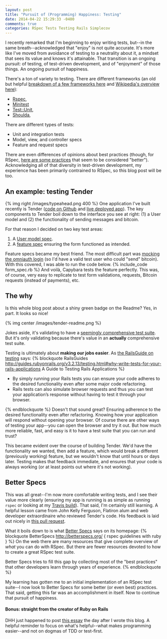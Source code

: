 ```yaml
---
layout: post
title: "Pursuit of (Programming) Happiness: Testing"
date: 2014-04-22 15:29:33 -0400
comments: true
categories: RSpec Tests Testing Rails Simplecov
---
```


I recently remarked that I'm beginning to enjoy writing tests, but--in the same breath--acknowledged that "enjoy" is not quite accurate. It's more like I've moved from avoidance of testing to a neutrality about it, a mindset that sees its value and knows it's attainable. That transition is an ongoing pursuit: of testing, of test-driven development, and of "enjoyment" of those things. An ongoing pursuit of happiness.

There's a ton of variety to testing. There are different frameworks (an old but helpful <a href="http://www.ultrasaurus.com/2009/08/ruby-unit-test-frameworks/">breakdown of a few frameworks here</a> and <a href="http://en.wikipedia.org/wiki/Unit_testing_frameworks_for_Ruby#Unit-testing_frameworks">Wikipedia's overview here</a>):
<ul>
  <li><a href="https://github.com/rspec/rspec">Rspec</a>,</li>
  <li><a href="http://ruby-doc.org/stdlib-1.9.3/libdoc/minitest/spec/rdoc/MiniTest/Spec.html,">Minitest</a> </li>
  <li><a href="http://www.ruby-doc.org/stdlib-2.1.1/libdoc/test/unit/rdoc/Test/Unit.html">Test::Unit</a>,</li>
  <li><a href="https://github.com/thoughtbot/shoulda">Shoulda</a>,</li>
</ul>
There are different types of tests:
<ul>
  <li>Unit and integration tests</li>
  <li>Model, view, and controller specs</li>
  <li>Feature and request specs</li>
</ul>
There are even differences of opinions about best practices (though, for RSpec, <a href="http://betterspecs.org/">here are some practices</a> that seem to be considered "better"). Acknowledging all of that diversity in test-driven development, my experience has been primarily contrained to RSpec, so this blog post will be too.

<!--more-->

<h2>An example: testing Tender</h2>
{% img right /images/typeahead.png 400 %}
One application I've built recently is Tender (<a href="http://github.com/AlexPatriquin/BitcoinMessenger">code on Github</a> and <a href="http://tendermessenger.com">live deployed app</a>). The key components to Tender boil down to the interface you see at right: (1) a User model and (2) the functionality of sending messages and bitcoin.

For that reason I decided on two key test areas:
<ol>
  <li>A <a href="https://github.com/AlexPatriquin/BitcoinMessenger/blob/master/spec/models/user_spec.rb">User model spec</a>.</li>
  <li>A <a href="https://github.com/AlexPatriquin/BitcoinMessenger/blob/master/spec/features/form_feature_spec.rb">feature spec</a> ensuring the form functioned as intended.</li>
</ol>
Feature specs became my best friend. The most difficult part was <a href="https://github.com/AlexPatriquin/BitcoinMessenger/blob/master/spec/support/omniauth_macros.rb">mocking the omniauth login</a> (so I'd have a valid test user who could "send" bitcoin). With this covered, I was able to run the code below.
{% include_code form_spec.rb %}
And voilà, Capybara tests the feature perfectly. This was, of course, very easy to replicate to test form validations, requests, Bitcoin requests (instead of payments), etc.

<h2>The why</h2>
Is this whole blog post about a shiny green badge on the Readme? Yes, in part. It looks so nice!

{% img center /images/tender-readme.png %}

Jokes aside, it's validating to have a <a href="https://coveralls.io/r/AlexPatriquin/BitcoinMessenger?branch=master">seemingly comprehensive test suite</a>. But it's only validating because there's value in an <strong>actually</strong> comprehensive test suite.

Testing is ultimately about <strong>making our jobs easier</strong>. As <a href="http://guides.rubyonrails.org/v3.2.13/testing.html#why-write-tests-for-your-rails-applications">the RailsGuide on testing</a> says:
{% blockquote RailsGuides http://guides.rubyonrails.org/v3.2.13/testing.html#why-write-tests-for-your-rails-applications A Guide to Testing Rails Applications %}
<ul>
  <li>By simply running your Rails tests you can ensure your code adheres to the desired functionality even after some major code refactoring.</li>
  <li>Rails tests can also simulate browser requests and thus you can test your application’s response without having to test it through your browser.</li>
</ul>
{% endblockquote %}
Doesn't that sound great? Ensuring adherence to the desired functionality even after refactoring. Knowing how your application will respond without opening your browser. Of course there are other ways of testing your app--you can open the browser and try it out. But how much more reliable, fast, and easy is it to have a test suite that you can run and trust?

This became evident over the course of building Tender. We'd have the functionality we wanted, then add a feature, which would break a different (previously working) feature, but we wouldn't know that until hours or days later. Testing makes that feedback immediate, and ensures that your code is always working (or at least points out where it's not working).

<h2>Better Specs</h2>
This was all great--I'm now more comfortable writing tests, and I see their value more clearly (ensuring my app is running is as simple as running <code>rspec</code> or looking at my <a href="https://travis-ci.org/AlexPatriquin/BitcoinMessenger">Travis build</a>). That said, I'm certainly still learning. A helpful lesson came from John Kelly Ferguson, Flatiron alum and web developer extraordinaire who reviewed Tender's code. His feedback is laid out nicely in <a href="https://github.com/AlexPatriquin/BitcoinMessenger/pull/4">this pull request</a>.

What it boils down to is what <a href="http://betterspecs.org/">Better Specs</a> says on its homepage:
{% blockquote BetterSpecs http://betterspecs.org/ { rspec guidelines with ruby } %}
On the web there are many resources that give complete overview of _what_ you can do with RSpec. But there are fewer resources devoted to how to create a great RSpec test suite.

Better Specs tries to fill this gap by collecting most of the "best practices" that other developers learn through years of experience.
{% endblockquote %}

My learning has gotten me to an initial implementation of an RSpec test suite--I now look to Better Specs for some better (or even best) practices. That said, getting this far was an accomplishment in itself. Now to continue that pursuit of happiness.

<h4>Bonus: straight from the creator of Ruby on Rails</h4>
DHH just happened to post <a href="http://david.heinemeierhansson.com/2014/tdd-is-dead-long-live-testing.html">this essay</a> the day after I wrote this blog. A helpful reminder to focus on what's helpful--what makes programming easier--and not on dogmas of TDD or test-first.